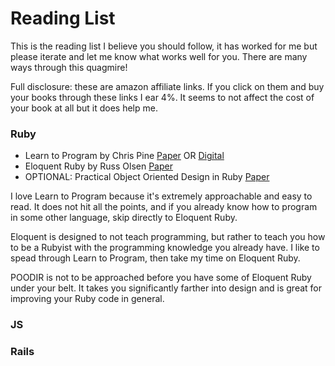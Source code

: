 Reading List
============

This is the reading list I believe you should follow, it has worked for me but please iterate and let me know what works well for you. There are many ways through this quagmire!

Full disclosure: these are amazon affiliate links. If you click on them and buy your books through these links I ear 4%. It seems to not affect the cost of your book at all but it does help me. 

### Ruby

* Learn to Program by Chris Pine [Paper](http://www.amazon.com/gp/product/1934356360/ref=as_li_tf_tl?ie=UTF8&camp=1789&creative=9325&creativeASIN=1934356360&linkCode=as2&tag=portcodescho-20) OR [Digital](http://pine.fm/LearnToProgram/)
* Eloquent Ruby by Russ Olsen [Paper](http://www.amazon.com/gp/product/0321584104/ref=as_li_tf_tl?ie=UTF8&camp=1789&creative=9325&creativeASIN=0321584104&linkCode=as2&tag=portcodescho-20)
* OPTIONAL: Practical Object Oriented Design in Ruby [Paper](http://www.amazon.com/gp/product/0321721330/ref=as_li_tf_tl?ie=UTF8&camp=1789&creative=9325&creativeASIN=0321721330&linkCode=as2&tag=portcodescho-20)

I love Learn to Program because it's extremely approachable and easy to read. It does not hit all the points, and if you already know how to program in some other language, skip directly to Eloquent Ruby. 

Eloquent is designed to not teach programming, but rather to teach you how to be a Rubyist with the programming knowledge you already have. I like to spead through Learn to Program, then take my time on Eloquent Ruby.

POODIR is not to be approached before you have some of Eloquent Ruby under your belt. It takes you significantly farther into design and is great for improving your Ruby code in general. 

### JS



### Rails
